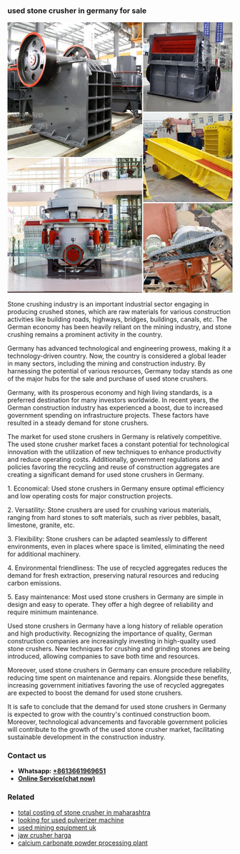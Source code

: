 <h3>used stone crusher in germany for sale</h3><img src='1702952794.jpg' alt=''><p>Stone crushing industry is an important industrial sector engaging in producing crushed stones, which are raw materials for various construction activities like building roads, highways, bridges, buildings, canals, etc. The German economy has been heavily reliant on the mining industry, and stone crushing remains a prominent activity in the country.</p><p>Germany has advanced technological and engineering prowess, making it a technology-driven country. Now, the country is considered a global leader in many sectors, including the mining and construction industry. By harnessing the potential of various resources, Germany today stands as one of the major hubs for the sale and purchase of used stone crushers.</p><p>Germany, with its prosperous economy and high living standards, is a preferred destination for many investors worldwide. In recent years, the German construction industry has experienced a boost, due to increased government spending on infrastructure projects. These factors have resulted in a steady demand for stone crushers.</p><p>The market for used stone crushers in Germany is relatively competitive. The used stone crusher market faces a constant potential for technological innovation with the utilization of new techniques to enhance productivity and reduce operating costs. Additionally, government regulations and policies favoring the recycling and reuse of construction aggregates are creating a significant demand for used stone crushers in Germany.</p><p>1. Economical: Used stone crushers in Germany ensure optimal efficiency and low operating costs for major construction projects.</p><p>2. Versatility: Stone crushers are used for crushing various materials, ranging from hard stones to soft materials, such as river pebbles, basalt, limestone, granite, etc.</p><p>3. Flexibility: Stone crushers can be adapted seamlessly to different environments, even in places where space is limited, eliminating the need for additional machinery.</p><p>4. Environmental friendliness: The use of recycled aggregates reduces the demand for fresh extraction, preserving natural resources and reducing carbon emissions.</p><p>5. Easy maintenance: Most used stone crushers in Germany are simple in design and easy to operate. They offer a high degree of reliability and require minimum maintenance.</p><p>Used stone crushers in Germany have a long history of reliable operation and high productivity. Recognizing the importance of quality, German construction companies are increasingly investing in high-quality used stone crushers. New techniques for crushing and grinding stones are being introduced, allowing companies to save both time and resources.</p><p>Moreover, used stone crushers in Germany can ensure procedure reliability, reducing time spent on maintenance and repairs. Alongside these benefits, increasing government initiatives favoring the use of recycled aggregates are expected to boost the demand for used stone crushers.</p><p>It is safe to conclude that the demand for used stone crushers in Germany is expected to grow with the country's continued construction boom. Moreover, technological advancements and favorable government policies will contribute to the growth of the used stone crusher market, facilitating sustainable development in the construction industry.</p><h3>Contact us</h3><ul><li><strong>Whatsapp:&nbsp;<a href="https://wa.me/8613661969651">+8613661969651</a></strong></li><li><a href="https://swt.shibang-china.com/?git&amp;zhl&amp;used stone crusher in germany for sale"><strong>Online Service(chat now)</strong></a></li></ul><h3>Related</h3><ul><li><a href='total costing of stone crusher in maharashtra.md'>total costing of stone crusher in maharashtra</a></li><li><a href='looking for used pulverizer machine.md'>looking for used pulverizer machine</a></li><li><a href='used mining equipment uk.md'>used mining equipment uk</a></li><li><a href='jaw crusher harga.md'>jaw crusher harga</a></li><li><a href='calcium carbonate powder processing plant.md'>calcium carbonate powder processing plant</a></li></ul>